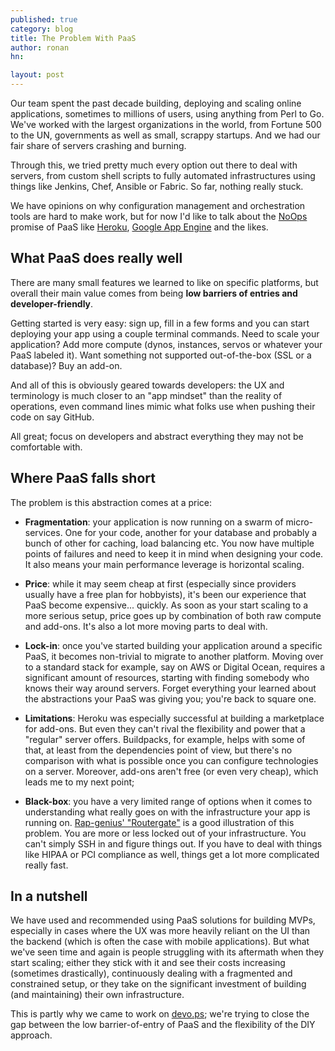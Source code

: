 ```yaml
---
published: true
category: blog
title: The Problem With PaaS
author: ronan
hn: 

layout: post
---
```


Our team spent the past decade building, deploying and scaling online applications, sometimes to millions of users, using anything from Perl to Go. We've worked with the largest organizations in the world, from Fortune 500 to the UN, governments as well as small, scrappy startups. And we had our fair share of servers crashing and burning. 

Through this, we tried pretty much every option out there to deal with servers, from custom shell scripts to fully automated infrastructures using things like Jenkins, Chef, Ansible or Fabric. So far, nothing really stuck.

We have opinions on why configuration management and orchestration tools are hard to make work, but for now I'd like to talk about the [NoOps](https://blog.appfog.com/what-is-noops-anyhow/) promise of PaaS like [Heroku](http://heroku.com), [Google App Engine](https://developers.google.com/appengine/) and the likes.

## What PaaS does really well

There are many small features we learned to like on specific platforms, but overall their main value comes from being **low barriers of entries and developer-friendly**. 

Getting started is very easy: sign up, fill in a few forms and you can start deploying your app using a couple terminal commands. Need to scale your application? Add more compute (dynos, instances, servos or whatever your PaaS labeled it). Want something not supported out-of-the-box (SSL or a database)? Buy an add-on.

And all of this is obviously geared towards developers: the UX and terminology is much closer to an "app mindset" than the reality of operations, even command lines mimic what folks use when pushing their code on say GitHub.

All great; focus on developers and abstract everything they may not be comfortable with.

## Where PaaS falls short

The problem is this abstraction comes at a price:

- **Fragmentation**: your application is now running on a swarm of micro-services. One for your code, another for your database and probably a bunch of other for caching, load balancing etc. You now have multiple points of failures and need to keep it in mind when designing your code. It also means your main performance leverage is horizontal scaling.

- **Price**: while it may seem cheap at first (especially since providers usually have a free plan for hobbyists), it's been our experience that PaaS become expensive... quickly. As soon as your start scaling to a more serious setup, price goes up by combination of both raw compute and add-ons. It's also a lot more moving parts to deal with.

- **Lock-in**: once you've started building your application around a specific PaaS, it becomes non-trivial to migrate to another platform. Moving over to a standard stack for example, say on AWS or Digital Ocean, requires a significant amount of resources, starting with finding somebody who knows their way around servers. Forget everything your learned about the abstractions your PaaS was giving you; you're back to square one.

- **Limitations**: Heroku was especially successful at building a marketplace for add-ons. But even they can't rival the flexibility and power that a "regular" server offers. Buildpacks, for example, helps with some of that, at least from the dependencies point of view, but there's no comparison with what is possible once you can configure technologies on a server. Moreover, add-ons aren't free (or even very cheap), which leads me to my next point;

- **Black-box**: you have a very limited range of options when it comes to understanding what really goes on with the infrastructure your app is running on. [Rap-genius' "Routergate"](http://genius.com/albums/Heroku/Routergate) is a good illustration of this problem. You are more or less locked out of your infrastructure. You can't simply SSH in and figure things out. If you have to deal with things like HIPAA or PCI compliance as well, things get a lot more complicated really fast.

## In a nutshell

We have used and recommended using PaaS solutions for building MVPs, especially in cases where the UX was more heavily reliant on the UI than the backend (which is often the case with mobile applications). But what we've seen time and again is people struggling with its aftermath when they start scaling; either they stick with it and see their costs increasing (sometimes drastically), continuously dealing with a fragmented and constrained setup, or they take on the significant investment of building (and maintaining) their own  infrastructure.

This is partly why we came to work on [devo.ps](http://devo.ps); we're trying to close the gap between the low barrier-of-entry of PaaS and the flexibility of the DIY approach.
